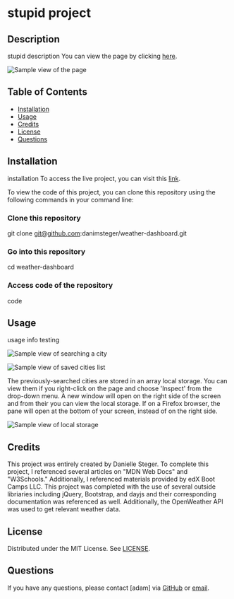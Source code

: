 # stupid project
    
## Description

stupid description
You can view the page by clicking [here](https://developer.mozilla.org/en-US/docs/Web/JavaScript/Reference/Operators/super).

![Sample view of the page](/assets/images/page.png)

## Table of Contents

- [Installation](#installation)
- [Usage](#usage)
- [Credits](#credits)
- [License](#license)
- [Questions](#questions)

## Installation

installation
To access the live project, you can visit this [link](https://danimsteger.github.io/weather-dashboard/).

To view the code of this project, you can clone this repository using the following commands in your command line:

### Clone this repository


git clone git@github.com:danimsteger/weather-dashboard.git


### Go into this repository

cd weather-dashboard


### Access code of the repository


code

## Usage

usage info testing

![Sample view of searching a city](/assets/images/search.png)


![Sample view of saved cities list](/assets/images/saved-cities.png)

The previously-searched cities are stored in an array local storage. You can view them if you right-click on the page and choose 'Inspect' from the drop-down menu. A new window will open on the right side of the screen and from their you can view the local storage. If on a Firefox browser, the pane will open at the bottom of your screen, instead of on the right side.

![Sample view of local storage](/assets/images/local-storage.png)

## Credits



This project was entirely created by Danielle Steger. To complete this project, I referenced several articles on "MDN Web Docs" and "W3Schools." Additionally, I referenced materials provided by edX Boot Camps LLC. This project was completed with the use of several outside libriaries including jQuery, Bootstrap, and dayjs and their corresponding documentation was referenced as well. Additionally, the OpenWeather API was used to get relevant weather data.

## License

Distributed under the MIT License. See [LICENSE](LICENSE).

## Questions

If you have any questions, please contact [adam] via [GitHub](https://github.com/adamsteger) or [email](adamsteg24@gmail.com).

